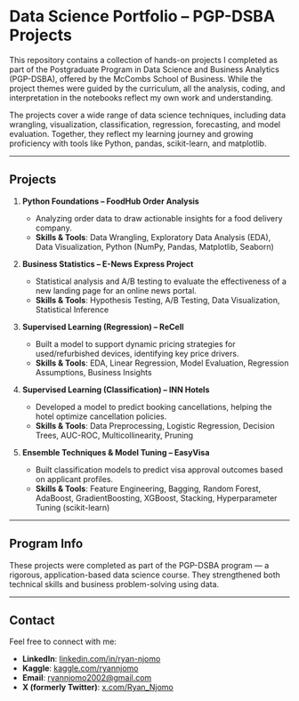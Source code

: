 # Data Science Portfolio – PGP-DSBA Projects

This repository contains a collection of hands-on projects I completed as part of the Postgraduate Program in Data Science and Business Analytics (PGP-DSBA), offered by the McCombs School of Business. While the project themes were guided by the curriculum, all the analysis, coding, and interpretation in the notebooks reflect my own work and understanding.

The projects cover a wide range of data science techniques, including data wrangling, visualization, classification, regression, forecasting, and model evaluation. Together, they reflect my learning journey and growing proficiency with tools like Python, pandas, scikit-learn, and matplotlib.

---

## Projects

1. **Python Foundations – FoodHub Order Analysis**
   - Analyzing order data to draw actionable insights for a food delivery company.  
   - **Skills & Tools**: Data Wrangling, Exploratory Data Analysis (EDA), Data Visualization, Python (NumPy, Pandas, Matplotlib, Seaborn)

2. **Business Statistics – E-News Express Project**
   - Statistical analysis and A/B testing to evaluate the effectiveness of a new landing page for an online news portal.  
   - **Skills & Tools**: Hypothesis Testing, A/B Testing, Data Visualization, Statistical Inference

3. **Supervised Learning (Regression) – ReCell**
   - Built a model to support dynamic pricing strategies for used/refurbished devices, identifying key price drivers.  
   - **Skills & Tools**: EDA, Linear Regression, Model Evaluation, Regression Assumptions, Business Insights

4. **Supervised Learning (Classification) – INN Hotels**
   - Developed a model to predict booking cancellations, helping the hotel optimize cancellation policies.  
   - **Skills & Tools**: Data Preprocessing, Logistic Regression, Decision Trees, AUC-ROC, Multicollinearity, Pruning

5. **Ensemble Techniques & Model Tuning – EasyVisa**
   - Built classification models to predict visa approval outcomes based on applicant profiles.  
   - **Skills & Tools**: Feature Engineering, Bagging, Random Forest, AdaBoost, GradientBoosting, XGBoost, Stacking, Hyperparameter Tuning (scikit-learn)

---

## Program Info

These projects were completed as part of the PGP-DSBA program — a rigorous, application-based data science course. They strengthened both technical skills and business problem-solving using data.

---

## Contact

Feel free to connect with me:

- **LinkedIn**: [linkedin.com/in/ryan-njomo](https://linkedin.com/in/ryan-njomo)
- **Kaggle**: [kaggle.com/ryannjomo](https://kaggle.com/ryannjomo)
- **Email**: ryannjomo2002@gmail.com
- **X (formerly Twitter)**: [x.com/Ryan_Njomo](https://x.com/Ryan_Njomo)

